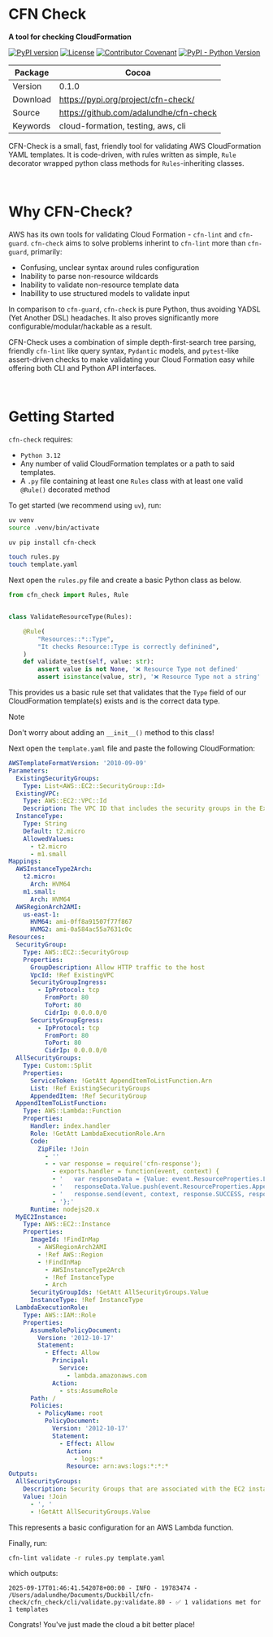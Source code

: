 # <b>CFN Check</b>
<b>A tool for checking CloudFormation</b>

[![PyPI version](https://img.shields.io/pypi/v/cfn-check?color=blue)](https://pypi.org/project/cfn-check/)
[![License](https://img.shields.io/github/license/adalundhe/cfn-check)](https://github.com/adalundhe/cfn-check/blob/main/LICENSE)
[![Contributor Covenant](https://img.shields.io/badge/Contributor%20Covenant-2.1-4baaaa.svg)](https://github.com/adalundhe/cfn-check/blob/main/CODE_OF_CONDUCT.md)
[![PyPI - Python Version](https://img.shields.io/pypi/pyversions/cfn-check?color=red)](https://pypi.org/project/cfn-check/)


| Package     | Cocoa                                                           |
| ----------- | -----------                                                     |
| Version     | 0.1.0                                                           |
| Download    | https://pypi.org/project/cfn-check/                             | 
| Source      | https://github.com/adalundhe/cfn-check                          |
| Keywords    | cloud-formation, testing, aws, cli                              |


CFN-Check is a small, fast, friendly tool for validating AWS CloudFormation YAML templates. It is code-driven, with 
rules written as simple, `Rule` decorator wrapped python class methods for `Rules`-inheriting classes.

<br/>

# Why CFN-Check?

AWS has its own tools for validating Cloud Formation - `cfn-lint` and `cfn-guard`. `cfn-check` aims to solve
problems inherint to `cfn-lint` more than `cfn-guard`, primarily:

- Confusing, unclear syntax around rules configuration
- Inability to parse non-resource wildcards
- Inability to validate non-resource template data
- Inabillity to use structured models to validate input

In comparison to `cfn-guard`, `cfn-check` is pure Python, thus
avoiding YADSL (Yet Another DSL) headaches. It also proves
significantly more configurable/modular/hackable as a result.

CFN-Check uses a combination of simple depth-first-search tree
parsing, friendly `cfn-lint` like query syntax, `Pydantic` models,
and `pytest`-like assert-driven checks to make validating your
Cloud Formation easy while offering both CLI and Python API interfaces.

<br/>

# Getting Started

`cfn-check` requires:

- `Python 3.12`
- Any number of valid CloudFormation templates or a path to said templates.
- A `.py` file containing at least one `Rules` class with at least one valid `@Rule()` decorated method

To get started (we recommend using `uv`), run:

```bash
uv venv
source .venv/bin/activate

uv pip install cfn-check

touch rules.py
touch template.yaml
```

Next open the `rules.py` file and create a basic Python class
as below.

```python
from cfn_check import Rules, Rule


class ValidateResourceType(Rules):

    @Rule(
        "Resources::*::Type",
        "It checks Resource::Type is correctly definined",
    )
    def validate_test(self, value: str): 
        assert value is not None, '❌ Resource Type not defined'
        assert isinstance(value, str), '❌ Resource Type not a string'
```

This provides us a basic rule set that validates that the `Type` field of our CloudFormation template(s) exists and is the correct data type.

> [!NOTE]
> Don't worry about adding an `__init__()` method to this class!

Next open the `template.yaml` file and paste the following CloudFormation:

```yaml
AWSTemplateFormatVersion: '2010-09-09'
Parameters:
  ExistingSecurityGroups:
    Type: List<AWS::EC2::SecurityGroup::Id>
  ExistingVPC:
    Type: AWS::EC2::VPC::Id
    Description: The VPC ID that includes the security groups in the ExistingSecurityGroups parameter.
  InstanceType:
    Type: String
    Default: t2.micro
    AllowedValues:
      - t2.micro
      - m1.small
Mappings:
  AWSInstanceType2Arch:
    t2.micro:
      Arch: HVM64
    m1.small:
      Arch: HVM64
  AWSRegionArch2AMI:
    us-east-1:
      HVM64: ami-0ff8a91507f77f867
      HVMG2: ami-0a584ac55a7631c0c
Resources:
  SecurityGroup:
    Type: AWS::EC2::SecurityGroup
    Properties:
      GroupDescription: Allow HTTP traffic to the host
      VpcId: !Ref ExistingVPC
      SecurityGroupIngress:
        - IpProtocol: tcp
          FromPort: 80
          ToPort: 80
          CidrIp: 0.0.0.0/0
      SecurityGroupEgress:
        - IpProtocol: tcp
          FromPort: 80
          ToPort: 80
          CidrIp: 0.0.0.0/0
  AllSecurityGroups:
    Type: Custom::Split
    Properties:
      ServiceToken: !GetAtt AppendItemToListFunction.Arn
      List: !Ref ExistingSecurityGroups
      AppendedItem: !Ref SecurityGroup
  AppendItemToListFunction:
    Type: AWS::Lambda::Function
    Properties:
      Handler: index.handler
      Role: !GetAtt LambdaExecutionRole.Arn
      Code:
        ZipFile: !Join
          - ''
          - - var response = require('cfn-response');
            - exports.handler = function(event, context) {
            - '   var responseData = {Value: event.ResourceProperties.List};'
            - '   responseData.Value.push(event.ResourceProperties.AppendedItem);'
            - '   response.send(event, context, response.SUCCESS, responseData);'
            - '};'
      Runtime: nodejs20.x
  MyEC2Instance:
    Type: AWS::EC2::Instance
    Properties:
      ImageId: !FindInMap
        - AWSRegionArch2AMI
        - !Ref AWS::Region
        - !FindInMap
          - AWSInstanceType2Arch
          - !Ref InstanceType
          - Arch
      SecurityGroupIds: !GetAtt AllSecurityGroups.Value
      InstanceType: !Ref InstanceType
  LambdaExecutionRole:
    Type: AWS::IAM::Role
    Properties:
      AssumeRolePolicyDocument:
        Version: '2012-10-17'
        Statement:
          - Effect: Allow
            Principal:
              Service:
                - lambda.amazonaws.com
            Action:
              - sts:AssumeRole
      Path: /
      Policies:
        - PolicyName: root
          PolicyDocument:
            Version: '2012-10-17'
            Statement:
              - Effect: Allow
                Action:
                  - logs:*
                Resource: arn:aws:logs:*:*:*
Outputs:
  AllSecurityGroups:
    Description: Security Groups that are associated with the EC2 instance
    Value: !Join
      - ', '
      - !GetAtt AllSecurityGroups.Value
```

This represents a basic configuration for an AWS Lambda function.

Finally, run:

```bash
cfn-lint validate -r rules.py template.yaml
```

which outputs:

```
2025-09-17T01:46:41.542078+00:00 - INFO - 19783474 - /Users/adalundhe/Documents/Duckbill/cfn-check/cfn_check/cli/validate.py:validate.80 - ✅ 1 validations met for 1 templates
```

Congrats! You've just made the cloud a bit better place!